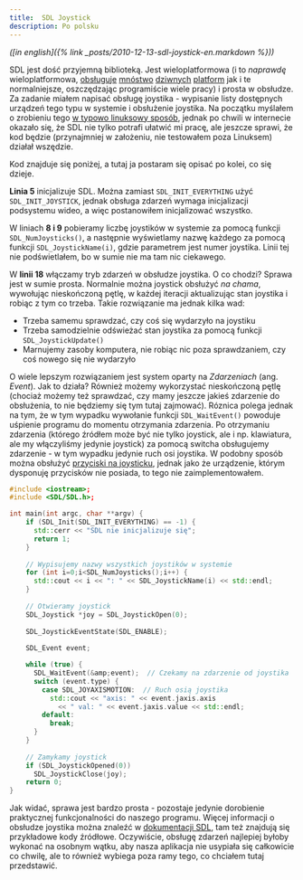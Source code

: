 ```yaml
---
title:  SDL Joystick
description: Po polsku
---
```


*([in english]({% link _posts/2010-12-13-sdl-joystick-en.markdown %}))*

SDL jest dość przyjemną biblioteką. Jest wieloplatformowa (i to *naprawdę* wieloplatformowa, [obsługuje](http://gpf.dcemu.co.uk/ndsSDL.shtml) [mnóstwo](http://koti.mbnet.fi/mertama/sdl.html) [dziwnych](http://code.google.com/p/iphone-sdl-1-3/) [platform](http://jiggawatt.org/badc0de/android/index.html) jak i te normalniejsze, oszczędzając programiście wiele pracy) i prosta w obsłudze. Za zadanie miałem napisać obsługę joystika - wypisanie listy dostępnych urządzeń tego typu w systemie i obsłużenie joystika. Na początku myślałem o zrobieniu tego [w typowo linuksowy sposób](http://archives.seul.org/linuxgames/Aug-1999/msg00107.html), jednak po chwili w internecie okazało się, że SDL nie tylko potrafi ułatwić mi pracę, ale jeszcze sprawi, że kod będzie (przynajmniej w założeniu, nie testowałem poza Linuksem) działał wszędzie.

Kod znajduje się poniżej, a tutaj ja postaram się opisać po kolei, co się dzieje.

**Linia 5** inicjalizuje SDL. Można zamiast `SDL_INIT_EVERYTHING` użyć `SDL_INIT_JOYSTICK`, jednak obsługa zdarzeń wymaga inicjalizacji podsystemu wideo, a więc postanowiłem inicjalizować wszystko.

W liniach **8 i 9** pobieramy liczbę joystików w systemie za pomocą funkcji `SDL_NumJoysticks()`, a następnie wyświetlamy nazwę każdego za pomocą funkcji `SDL_JoystickName(i)`, gdzie parametrem jest numer joystika. Linii tej nie podświetlałem, bo w sumie nie ma tam nic ciekawego.


W **linii 18** włączamy tryb zdarzeń w obsłudze joystika. O co chodzi? Sprawa jest w sumie prosta. Normalnie można joystick obsłużyć *na chama*, wywołując nieskończoną pętlę, w każdej iteracji aktualizując stan joystika i robiąc z tym co trzeba. Takie rozwiązanie ma jednak kilka wad:

 * Trzeba samemu sprawdzać, czy coś się wydarzyło na joystiku
 * Trzeba samodzielnie odświeżać stan joystika za pomocą funkcji `SDL_JoystickUpdate()`
 * Marnujemy zasoby komputera, nie robiąc nic poza sprawdzaniem, czy coś nowego się nie wydarzyło

O wiele lepszym rozwiązaniem jest system oparty na *Zdarzeniach* (ang. *Event*). Jak to działa? Również możemy wykorzystać nieskończoną pętlę (chociaż możemy też sprawdzać, czy mamy jeszcze jakieś zdarzenie do obsłużenia, to nie będziemy się tym tutaj zajmować). Róznica polega jednak na tym, że w tym wypadku wywołanie funkcji `SDL_WaitEvent()` powoduje uśpienie programu do momentu otrzymania zdarzenia. Po otrzymaniu zdarzenia (którego źródłem może być nie tylko joystick, ale i np. klawiatura, ale my włączyliśmy jedynie joystick) za pomocą switcha obsługujemy zdarzenie - w tym wypadku jedynie ruch osi joystika. W podobny sposób można obsłużyć [przyciski na joysticku](http://www.libsdl.org/docs/html/sdljoybuttonevent.html), jednak jako że urządzenie, którym dysponuję przycisków nie posiada, to tego nie zaimplementowałem.

```cpp
#include <iostream>;
#include <SDL/SDL.h>;

int main(int argc, char **argv) {
    if (SDL_Init(SDL_INIT_EVERYTHING) == -1) {
      std::cerr << "SDL nie inicjalizuje się";
      return 1;
    }
    
    // Wypisujemy nazwy wszystkich joystików w systemie
    for (int i=0;i<SDL_NumJoysticks();i++) {
      std::cout << i << ": " << SDL_JoystickName(i) << std::endl;
    }
    
    // Otwieramy joystick
    SDL_Joystick *joy = SDL_JoystickOpen(0);
    
    SDL_JoystickEventState(SDL_ENABLE);
    
    SDL_Event event;

    while (true) {
      SDL_WaitEvent(&amp;event);  // Czekamy na zdarzenie od joystika
      switch (event.type) {
        case SDL_JOYAXISMOTION:  // Ruch osią joystika
          std::cout << "axis: " << event.jaxis.axis
            << " val: " << event.jaxis.value << std::endl;
        default:
          break;
      }
    }
    
    // Zamykamy joystick
    if (SDL_JoystickOpened(0))
      SDL_JoystickClose(joy);
    return 0;
}
```

Jak widać, sprawa jest bardzo prosta - pozostaje jedynie dorobienie praktycznej funkcjonalności do naszego programu. Więcej informacji o obsłudze joystika można znaleźć w [dokumentacji SDL](http://www.libsdl.org/docs/html/joystick.html), tam też znajdują się przykładowe kody źródłowe. Oczywiście, obsługę zdarzeń najlepiej byłoby wykonać na osobnym wątku, aby nasza aplikacja nie usypiała się całkowicie co chwilę, ale to również wybiega poza ramy tego, co chciałem tutaj przedstawić.